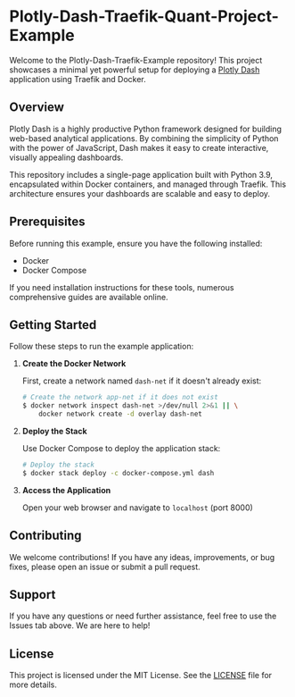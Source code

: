 # Plotly-Dash-Traefik-Quant-Project-Example

Welcome to the Plotly-Dash-Traefik-Example repository! This project showcases a minimal yet powerful setup for deploying a [Plotly Dash][1] application using Traefik and Docker.

## Overview

Plotly Dash is a highly productive Python framework designed for building web-based analytical applications. By combining the simplicity of Python with the power of JavaScript, Dash makes it easy to create interactive, visually appealing dashboards.

This repository includes a single-page application built with Python 3.9, encapsulated within Docker containers, and managed through Traefik. This architecture ensures your dashboards are scalable and easy to deploy.

## Prerequisites

Before running this example, ensure you have the following installed:

- Docker
- Docker Compose

If you need installation instructions for these tools, numerous comprehensive guides are available online.

## Getting Started

Follow these steps to run the example application:

1. **Create the Docker Network**

   First, create a network named `dash-net` if it doesn't already exist:

   ```sh
   # Create the network app-net if it does not exist
   $ docker network inspect dash-net >/dev/null 2>&1 || \
       docker network create -d overlay dash-net
   ```

2. **Deploy the Stack**

   Use Docker Compose to deploy the application stack:

   ```sh
   # Deploy the stack
   $ docker stack deploy -c docker-compose.yml dash
   ```

3. **Access the Application**

   Open your web browser and navigate to `localhost` (port 8000)

## Contributing

We welcome contributions! If you have any ideas, improvements, or bug fixes, please open an issue or submit a pull request.

## Support

If you have any questions or need further assistance, feel free to use the Issues tab above. We are here to help!

## License

This project is licensed under the MIT License. See the [LICENSE](LICENSE) file for more details.

[1]: https://plotly.com/dash/
